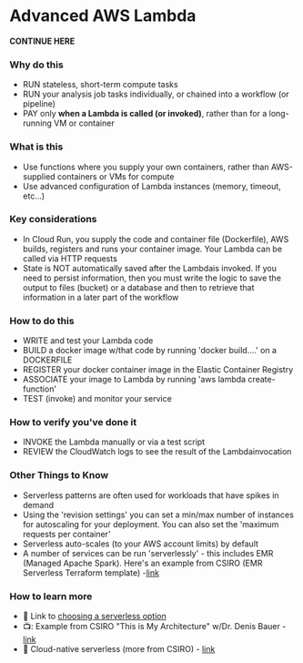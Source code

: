 # Advanced AWS Lambda

****CONTINUE HERE****

### Why do this
 - RUN stateless, short-term compute tasks
 - RUN your analysis job tasks individually, or chained into a workflow (or pipeline)
 - PAY only **when a Lambda is called (or invoked)**, rather than for a long-running VM or container

### What is this
 - Use functions where you supply your own containers, rather than AWS-supplied containers or VMs for compute
 - Use advanced configuration of Lambda instances (memory, timeout, etc...)

### Key considerations
 - In Cloud Run, you supply the code and container file (Dockerfile), AWS builds, registers and runs your container image. Your Lambda can be called via HTTP requests
 - State is NOT automatically saved after the Lambdais invoked.  If you need to persist information, then you must write the logic to save the output to files (bucket) or a database and then to retrieve that information in a later part of the workflow

### How to do this
 - WRITE and test your Lambda code
 - BUILD a docker image w/that code by running 'docker build....' on a DOCKERFILE
 - REGISTER your docker container image in the Elastic Container Registry
 - ASSOCIATE your image to Lambda by running 'aws lambda create-function' 
 - TEST (invoke) and monitor your service

### How to verify you've done it
 - INVOKE the Lambda manually or via a test script
 - REVIEW the CloudWatch logs to see the result of the Lambdainvocation

### Other Things to Know
 - Serverless patterns are often used for workloads that have spikes in demand
 - Using the 'revision settings' you can set a min/max number of instances for autoscaling for your deployment.  You can also set the 'maximum requests per container'
 - Serverless auto-scales (to your AWS account limits) by default
 - A number of services can be run 'serverlessly' - this includes EMR (Managed Apache Spark).  Here's an example from CSIRO (EMR Serverless Terraform template) -[link](https://bioinformatics.csiro.au/blog/the-many-ways-to-the-cloud-from-on-prem-to-emr-serverless/)

### How to learn more
 - 📘 Link to [choosing a serverless option](https://cloud.google.com/serverless-options/)
 - 📺: Example from CSIRO "This is My Architecture" w/Dr. Denis Bauer - [link](https://youtu.be/7i17szaOBg0)  
 - 📘  Cloud-native serverless (more from CSIRO) - [link](https://bioinformatics.csiro.au/blog/converting-traditional-architecture-to-cloud-native-applications/)




